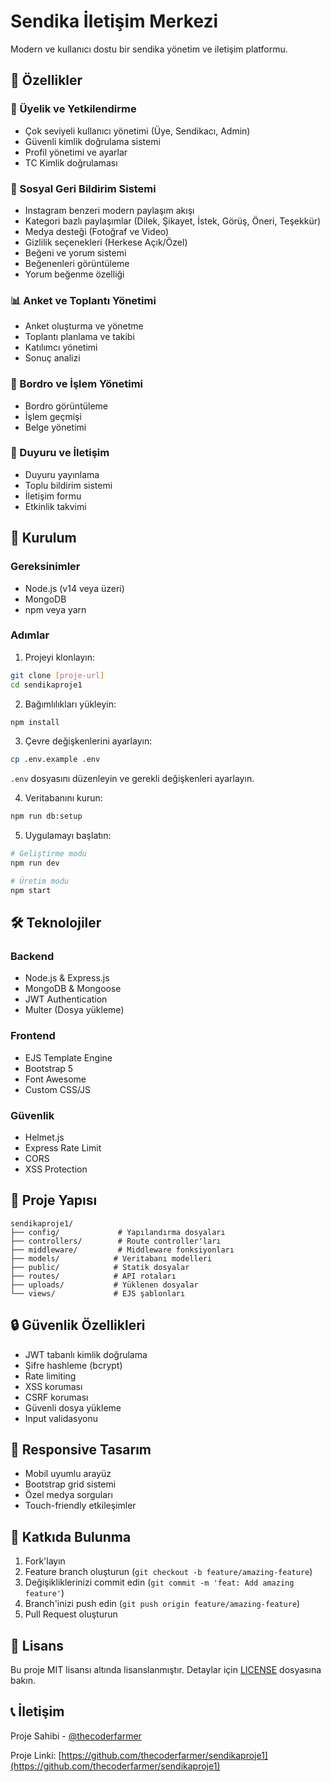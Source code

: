 # Sendika İletişim Merkezi

Modern ve kullanıcı dostu bir sendika yönetim ve iletişim platformu.

## 🌟 Özellikler

### 👥 Üyelik ve Yetkilendirme
- Çok seviyeli kullanıcı yönetimi (Üye, Sendikacı, Admin)
- Güvenli kimlik doğrulama sistemi
- Profil yönetimi ve ayarlar
- TC Kimlik doğrulaması

### 📱 Sosyal Geri Bildirim Sistemi
- Instagram benzeri modern paylaşım akışı
- Kategori bazlı paylaşımlar (Dilek, Şikayet, İstek, Görüş, Öneri, Teşekkür)
- Medya desteği (Fotoğraf ve Video)
- Gizlilik seçenekleri (Herkese Açık/Özel)
- Beğeni ve yorum sistemi
- Beğenenleri görüntüleme
- Yorum beğenme özelliği

### 📊 Anket ve Toplantı Yönetimi
- Anket oluşturma ve yönetme
- Toplantı planlama ve takibi
- Katılımcı yönetimi
- Sonuç analizi

### 💼 Bordro ve İşlem Yönetimi
- Bordro görüntüleme
- İşlem geçmişi
- Belge yönetimi

### 📢 Duyuru ve İletişim
- Duyuru yayınlama
- Toplu bildirim sistemi
- İletişim formu
- Etkinlik takvimi

## 🚀 Kurulum

### Gereksinimler
- Node.js (v14 veya üzeri)
- MongoDB
- npm veya yarn

### Adımlar

1. Projeyi klonlayın:
```bash
git clone [proje-url]
cd sendikaproje1
```

2. Bağımlılıkları yükleyin:
```bash
npm install
```

3. Çevre değişkenlerini ayarlayın:
```bash
cp .env.example .env
```
`.env` dosyasını düzenleyin ve gerekli değişkenleri ayarlayın.

4. Veritabanını kurun:
```bash
npm run db:setup
```

5. Uygulamayı başlatın:
```bash
# Geliştirme modu
npm run dev

# Üretim modu
npm start
```

## 🛠 Teknolojiler

### Backend
- Node.js & Express.js
- MongoDB & Mongoose
- JWT Authentication
- Multer (Dosya yükleme)

### Frontend
- EJS Template Engine
- Bootstrap 5
- Font Awesome
- Custom CSS/JS

### Güvenlik
- Helmet.js
- Express Rate Limit
- CORS
- XSS Protection

## 📁 Proje Yapısı

```
sendikaproje1/
├── config/             # Yapılandırma dosyaları
├── controllers/        # Route controller'ları
├── middleware/         # Middleware fonksiyonları
├── models/            # Veritabanı modelleri
├── public/            # Statik dosyalar
├── routes/            # API rotaları
├── uploads/           # Yüklenen dosyalar
└── views/             # EJS şablonları
```

## 🔒 Güvenlik Özellikleri

- JWT tabanlı kimlik doğrulama
- Şifre hashleme (bcrypt)
- Rate limiting
- XSS koruması
- CSRF koruması
- Güvenli dosya yükleme
- Input validasyonu

## 📱 Responsive Tasarım

- Mobil uyumlu arayüz
- Bootstrap grid sistemi
- Özel medya sorguları
- Touch-friendly etkileşimler

## 🤝 Katkıda Bulunma

1. Fork'layın
2. Feature branch oluşturun (`git checkout -b feature/amazing-feature`)
3. Değişikliklerinizi commit edin (`git commit -m 'feat: Add amazing feature'`)
4. Branch'inizi push edin (`git push origin feature/amazing-feature`)
5. Pull Request oluşturun

## 📝 Lisans

Bu proje MIT lisansı altında lisanslanmıştır. Detaylar için [LICENSE](LICENSE) dosyasına bakın.

## 📞 İletişim

Proje Sahibi - [@thecoderfarmer](https://github.com/thecoderfarmer)

Proje Linki: [https://github.com/thecoderfarmer/sendikaproje1](https://github.com/thecoderfarmer/sendikaproje1) 